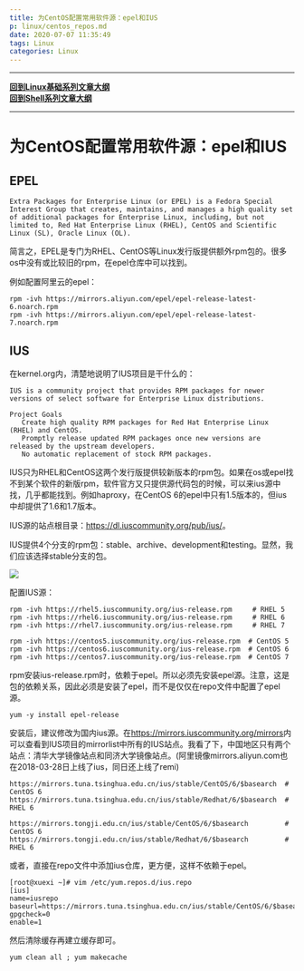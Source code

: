 ```yaml
---
title: 为CentOS配置常用软件源：epel和IUS
p: linux/centos_repos.md
date: 2020-07-07 11:35:49
tags: Linux
categories: Linux
---
```


--------

**[回到Linux基础系列文章大纲](/linux/index)**  
**[回到Shell系列文章大纲](/shell/index)**  

--------

# 为CentOS配置常用软件源：epel和IUS

## EPEL

```
Extra Packages for Enterprise Linux (or EPEL) is a Fedora Special Interest Group that creates, maintains, and manages a high quality set of additional packages for Enterprise Linux, including, but not limited to, Red Hat Enterprise Linux (RHEL), CentOS and Scientific Linux (SL), Oracle Linux (OL).
```

简言之，EPEL是专门为RHEL、CentOS等Linux发行版提供额外rpm包的。很多os中没有或比较旧的rpm，在epel仓库中可以找到。

例如配置阿里云的epel：

```
rpm -ivh https://mirrors.aliyun.com/epel/epel-release-latest-6.noarch.rpm
rpm -ivh https://mirrors.aliyun.com/epel/epel-release-latest-7.noarch.rpm
```

## IUS

在kernel.org内，清楚地说明了IUS项目是干什么的：

```
IUS is a community project that provides RPM packages for newer versions of select software for Enterprise Linux distributions.
 
Project Goals
   Create high quality RPM packages for Red Hat Enterprise Linux (RHEL) and CentOS.
   Promptly release updated RPM packages once new versions are released by the upstream developers.
   No automatic replacement of stock RPM packages.
```

IUS只为RHEL和CentOS这两个发行版提供较新版本的rpm包。如果在os或epel找不到某个软件的新版rpm，软件官方又只提供源代码包的时候，可以来ius源中找，几乎都能找到。例如haproxy，在CentOS 6的epel中只有1.5版本的，但ius中却提供了1.6和1.7版本。

IUS源的站点根目录：<https://dl.iuscommunity.org/pub/ius/>。

IUS提供4个分支的rpm包：stable、archive、development和testing。显然，我们应该选择stable分支的包。

![](/img/linux/733013-20180302202435489-1077304590.png)

配置IUS源：

```
rpm -ivh https://rhel5.iuscommunity.org/ius-release.rpm     # RHEL 5
rpm -ivh https://rhel6.iuscommunity.org/ius-release.rpm     # RHEL 6
rpm -ivh https://rhel7.iuscommunity.org/ius-release.rpm     # RHEL 7

rpm -ivh https://centos5.iuscommunity.org/ius-release.rpm  # CentOS 5
rpm -ivh https://centos6.iuscommunity.org/ius-release.rpm  # CentOS 6
rpm -ivh https://centos7.iuscommunity.org/ius-release.rpm  # CentOS 7
```

rpm安装ius-release.rpm时，依赖于epel。所以必须先安装epel源。注意，这是包的依赖关系，因此必须是安装了epel，而不是仅仅在repo文件中配置了epel源。

```
yum -y install epel-release
```

安装后，建议修改为国内ius源。在<https://mirrors.iuscommunity.org/mirrors>内可以查看到IUS项目的mirrorlist中所有的IUS站点。我看了下，中国地区只有两个站点：清华大学镜像站点和同济大学镜像站点。(阿里镜像mirrors.aliyun.com也在2018-03-28日上线了ius，同日还上线了remi)

```
https://mirrors.tuna.tsinghua.edu.cn/ius/stable/CentOS/6/$basearch  # CentOS 6
https://mirrors.tuna.tsinghua.edu.cn/ius/stable/Redhat/6/$basearch  # RHEL 6

https://mirrors.tongji.edu.cn/ius/stable/CentOS/6/$basearch         # CentOS 6
https://mirrors.tongji.edu.cn/ius/stable/Redhat/6/$basearch         # RHEL 6
```

或者，直接在repo文件中添加ius仓库，更方便，这样不依赖于epel。

```
[root@xuexi ~]# vim /etc/yum.repos.d/ius.repo
[ius]
name=iusrepo
baseurl=https://mirrors.tuna.tsinghua.edu.cn/ius/stable/CentOS/6/$basearch
gpgcheck=0
enable=1
```

然后清除缓存再建立缓存即可。

```
yum clean all ; yum makecache 
```